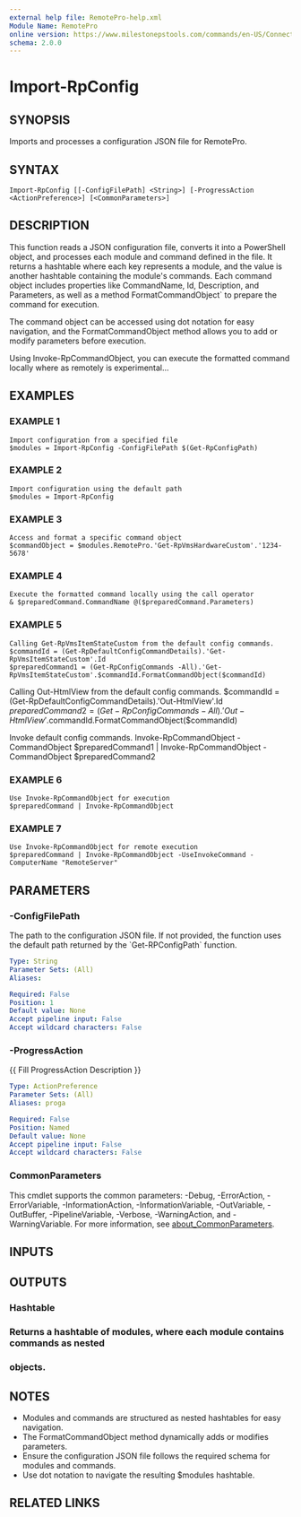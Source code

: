```yaml
---
external help file: RemotePro-help.xml
Module Name: RemotePro
online version: https://www.milestonepstools.com/commands/en-US/Connect-Vms/#description
schema: 2.0.0
---
```


# Import-RpConfig

## SYNOPSIS
Imports and processes a configuration JSON file for RemotePro.

## SYNTAX

```
Import-RpConfig [[-ConfigFilePath] <String>] [-ProgressAction <ActionPreference>] [<CommonParameters>]
```

## DESCRIPTION
This function reads a JSON configuration file, converts it into a PowerShell
object, and processes each module and command defined in the file.
It returns a
hashtable where each key represents a module, and the value is another hashtable
containing the module's commands.
Each command object includes properties like
CommandName, Id, Description, and Parameters, as well as a method
FormatCommandObject\` to prepare the command for execution.

The command object can be accessed using dot notation for easy navigation, and
the FormatCommandObject method allows you to add or modify parameters before
execution.

Using Invoke-RpCommandObject, you can execute the formatted command locally where
as remotely is experimental...

## EXAMPLES

### EXAMPLE 1
```
Import configuration from a specified file
$modules = Import-RpConfig -ConfigFilePath $(Get-RpConfigPath)
```

### EXAMPLE 2
```
Import configuration using the default path
$modules = Import-RpConfig
```

### EXAMPLE 3
```
Access and format a specific command object
$commandObject = $modules.RemotePro.'Get-RpVmsHardwareCustom'.'1234-5678'
```

### EXAMPLE 4
```
Execute the formatted command locally using the call operator
& $preparedCommand.CommandName @($preparedCommand.Parameters)
```

### EXAMPLE 5
```
Calling Get-RpVmsItemStateCustom from the default config commands.
$commandId = (Get-RpDefaultConfigCommandDetails).'Get-RpVmsItemStateCustom'.Id
$preparedCommand1 = (Get-RpConfigCommands -All).'Get-RpVmsItemStateCustom'.$commandId.FormatCommandObject($commandId)
```

Calling Out-HtmlView from the default config commands.
$commandId = (Get-RpDefaultConfigCommandDetails).'Out-HtmlView'.Id
$preparedCommand2 = (Get-RpConfigCommands -All).'Out-HtmlView'.$commandId.FormatCommandObject($commandId)

Invoke default config commands.
Invoke-RpCommandObject -CommandObject $preparedCommand1 | Invoke-RpCommandObject  -CommandObject $preparedCommand2

### EXAMPLE 6
```
Use Invoke-RpCommandObject for execution
$preparedCommand | Invoke-RpCommandObject
```

### EXAMPLE 7
```
Use Invoke-RpCommandObject for remote execution
$preparedCommand | Invoke-RpCommandObject -UseInvokeCommand -ComputerName "RemoteServer"
```

## PARAMETERS

### -ConfigFilePath
The path to the configuration JSON file.
If not provided, the function uses the
default path returned by the \`Get-RPConfigPath\` function.

```yaml
Type: String
Parameter Sets: (All)
Aliases:

Required: False
Position: 1
Default value: None
Accept pipeline input: False
Accept wildcard characters: False
```

### -ProgressAction
{{ Fill ProgressAction Description }}

```yaml
Type: ActionPreference
Parameter Sets: (All)
Aliases: proga

Required: False
Position: Named
Default value: None
Accept pipeline input: False
Accept wildcard characters: False
```

### CommonParameters
This cmdlet supports the common parameters: -Debug, -ErrorAction, -ErrorVariable, -InformationAction, -InformationVariable, -OutVariable, -OutBuffer, -PipelineVariable, -Verbose, -WarningAction, and -WarningVariable. For more information, see [about_CommonParameters](http://go.microsoft.com/fwlink/?LinkID=113216).

## INPUTS

## OUTPUTS

### Hashtable
### Returns a hashtable of modules, where each module contains commands as nested
### objects.
## NOTES
- Modules and commands are structured as nested hashtables for easy navigation.
- The FormatCommandObject method dynamically adds or modifies parameters.
- Ensure the configuration JSON file follows the required schema for modules and
  commands.
- Use dot notation to navigate the resulting $modules hashtable.

## RELATED LINKS
